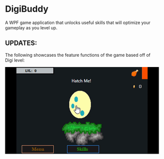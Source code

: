 # DigiBuddy
A WPF game application that unlocks useful skills that will optimize your gameplay as you level up.


## **UPDATES:**
The following showcases the feature functions of the game based off 
of Digi level: 

 ![Skill-intro](ReadMeGIFS/Skill-Unlock.gif)
